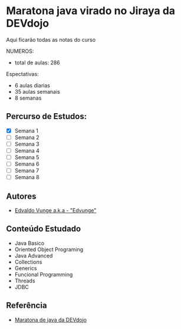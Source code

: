 # Maratona java virado no Jiraya da DEVdojo

Aqui ficarão todas as notas do curso

NUMEROS:

- total de aulas: 286

Espectativas:

- 6 aulas diarias
- 35 aulas semanais
- 8 semanas

## Percurso de Estudos:

- [x] Semana 1
- [ ] Semana 2
- [ ] Semana 3
- [ ] Semana 4
- [ ] Semana 5
- [ ] Semana 6
- [ ] Semana 7
- [ ] Semana 8

## Autores

- [Edvaldo Vunge a.k.a - "Edvunge"](https://github.com/Edvunge)

## Conteúdo Estudado

- Java Basico
- Oriented Object Programing
- Java Advanced
- Collections
- Generics
- Funcional Programming
- Threads
- JDBC

## Referência

- [Maratona de java da DEVdojo](https://www.youtube.com/playlist?list=PL62G310vn6nFIsOCC0H-C2infYgwm8SWW)
